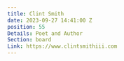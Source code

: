 ```yaml
---
title: Clint Smith
date: 2023-09-27 14:41:00 Z
position: 55
Details: Poet and Author
Section: board
Link: https://www.clintsmithiii.com
---
```


